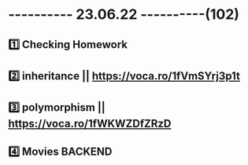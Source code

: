 # ---------- 23.06.22 ----------(102)

## 1️⃣ Checking Homework

## 2️⃣ inheritance || https://voca.ro/1fVmSYrj3p1t

## 3️⃣ polymorphism || https://voca.ro/1fWKWZDfZRzD

## 4️⃣ Movies BACKEND
